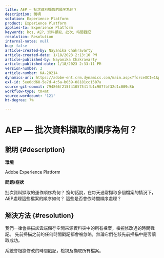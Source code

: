 ```yaml
---
title: AEP — 批次資料擷取的順序為何？
description: 說明
solution: Experience Platform
product: Experience Platform
applies-to: Experience Platform
keywords: kcs、AEP、資料擷取、批次、時間戳記
resolution: Resolution
internal-notes: null
bug: false
article-created-by: Nayanika Chakravarty
article-created-date: 1/18/2023 2:13:10 PM
article-published-by: Nayanika Chakravarty
article-published-date: 1/18/2023 2:33:11 PM
version-number: 3
article-number: KA-20214
dynamics-url: https://adobe-ent.crm.dynamics.com/main.aspx?forceUCI=1&pagetype=entityrecord&etn=knowledgearticle&id=e5cd4639-3a97-ed11-aad1-6045bd006b4b
exl-id: 5ee0dd68-5e7d-4c5a-b039-08181cc1587a
source-git-commit: 794866f215f41057541fb1c907fbf32d1c009d8b
workflow-type: tm+mt
source-wordcount: '121'
ht-degree: 7%

---
```


# AEP — 批次資料擷取的順序為何？

## 說明 {#description}


<b>環境</b>

Adobe Experience Platform

<b>問題/症狀</b>

批次資料擷取的運作順序為何？ 換句話說，在每天通常擷取多個檔案的情況下，AEP處理這些檔案的順序如何？ 這些是否會依時間順序處理？


## 解決方法 {#resolution}


我們一律會掃描該雲端儲存空間來源資料夾中的所有檔案，檢視修改過的時間戳記。 先前掃描之前的任何時間戳記都會被忽略，無論它們在該先前掃描中是否讀取成功。

系統會根據修改的時間戳記，檢視及擷取所有檔案。
